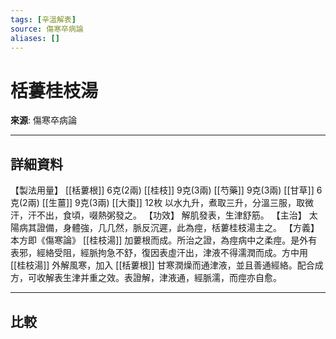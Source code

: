 ```yaml
---
tags: [辛溫解表]
source: 傷寒卒病論
aliases: []
---
```


# 栝蔞桂枝湯

**來源**: 傷寒卒病論  

---

## 詳細資料
【製法用量】 [[栝蔞根]] 6克(2兩) [[桂枝]] 9克(3兩) [[芍藥]] 9克(3兩) [[甘草]] 6克(2兩) [[生薑]] 9克(3兩) [[大棗]] 12枚
以水九升，煮取三升，分溫三服，取微汗，汗不出，食頃，啜熱粥發之。
【功效】
解肌發表，生津舒筋。
【主治】
太陽病其證備，身體強，几几然，脈反沉遲，此為痙，栝蔞桂枝湯主之。
【方義】
本方即《傷寒論》 [[桂枝湯]] 加蔞根而成。所治之證，為痙病中之柔痙。是外有表邪，經絡受阻，經脈拘急不舒，復因表虛汗出，津液不得濡潤而成。方中用 [[桂枝湯]] 外解風寒，加入 [[栝蔞根]] 甘寒潤燥而通津液，並且善通經絡。配合成方，可收解表生津并重之效。表證解，津液通，經脈濡，而痙亦自愈。

---

## 比較
